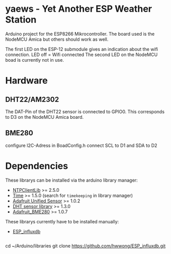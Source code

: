 # yaews - Yet Another ESP Weather Station

Arduino project for the ESP8266 Mikrocontroller. The board used is the NodeMCU Amica but others should work as well.

The first LED on the ESP-12 submodule gives an indication about the wifi connection. LED off = Wifi connected
The second LED on the NodeMCU boad is currently not in use.

# Hardware

## DHT22/AM2302
The DAT-Pin of the DHT22 sensor is connected to GPIO0. This corresponds to D3 on the NodeMCU Amica board.

## BME280
configure I2C-Adress in BoadConfig.h
connect SCL to D1 and SDA to D2

# Dependencies

These librarys can be installed via the arduino library manager:
* [NTPClientLib](https://github.com/gmag11/NtpClient) >= 2.5.0
* [Time](http://playground.arduino.cc/code/time) >= 1.5.0 (search for `timekeeping` in library manager)
* [Adafruit Unified Sensor](https://github.com/adafruit/Adafruit_Sensor) >= 1.0.2
* [DHT sensor library](https://github.com/adafruit/DHT-sensor-library) >= 1.3.0
* [Adafruit_BME280](https://github.com/adafruit/Adafruit_BME280_Library) >= 1.0.7

These librarys currently have to be installed manually:
* [ESP_influxdb](https://github.com/hwwong/ESP_influxdb)

    ```bash
cd ~/Arduino/libraries
git clone https://github.com/hwwong/ESP_influxdb.git
```
